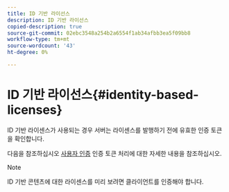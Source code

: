 ```yaml
---
title: ID 기반 라이선스
description: ID 기반 라이선스
copied-description: true
source-git-commit: 02ebc3548a254b2a6554f1ab34afbb3ea5f09bb8
workflow-type: tm+mt
source-wordcount: '43'
ht-degree: 0%

---
```


# ID 기반 라이선스{#identity-based-licenses}

ID 기반 라이센스가 사용되는 경우 서버는 라이센스를 발행하기 전에 유효한 인증 토큰을 확인합니다.

다음을 참조하십시오 [사용자 인증](../../../protecting-content/implementing-the-license-server/processing-drm-requests.md#user-authentication) 인증 토큰 처리에 대한 자세한 내용을 참조하십시오.

>[!NOTE]
>
>ID 기반 콘텐츠에 대한 라이센스를 미리 보려면 클라이언트를 인증해야 합니다.
